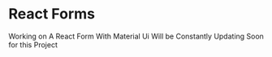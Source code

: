 # React Forms
Working on A React Form With Material Ui
Will be Constantly Updating Soon for this Project
